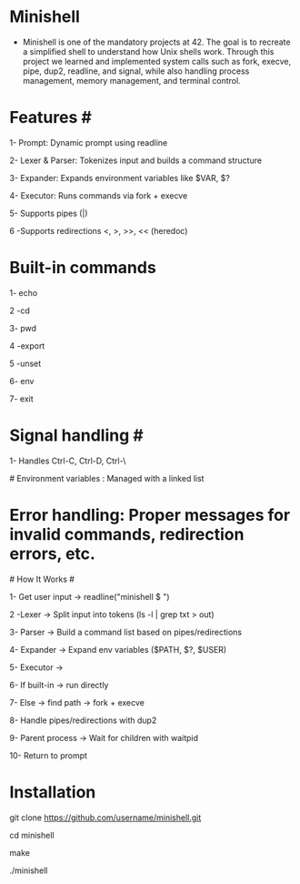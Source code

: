 # Minishell #

- Minishell is one of the mandatory projects at 42. The goal is to recreate a simplified shell to understand how Unix shells work. 
Through this project we learned and implemented system calls such as fork, execve, pipe, dup2, readline, and signal, while also handling 
process management, memory management, and terminal control.

# Features # 

1- Prompt: Dynamic prompt using readline

2- Lexer & Parser: Tokenizes input and builds a command structure

3- Expander: Expands environment variables like $VAR, $?

4- Executor: Runs commands via fork + execve

5- Supports pipes (|)

6 -Supports redirections <, >, >>, << (heredoc)

# Built-in commands #

1- echo

2 -cd

3- pwd

4 -export

5 -unset

6- env

7- exit

# Signal handling # 

1- Handles Ctrl-C, Ctrl-D, Ctrl-\

# Environment variables : Managed with a linked list

# Error handling: Proper messages for invalid commands, redirection errors, etc.

# How It Works # 

1- Get user input → readline("minishell $ ")

2 -Lexer → Split input into tokens (ls -l | grep txt > out)

3- Parser → Build a command list based on pipes/redirections

4- Expander → Expand env variables ($PATH, $?, $USER)

5- Executor →

6- If built-in → run directly

7- Else → find path → fork + execve

8- Handle pipes/redirections with dup2

9- Parent process → Wait for children with waitpid

10- Return to prompt


# Installation #

git clone https://github.com/username/minishell.git

cd minishell

make

./minishell








